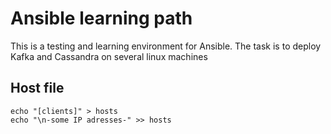 # Ansible learning path
This is a testing and learning environment for Ansible. The task is to deploy Kafka and Cassandra on several linux machines
## Host file
```
echo "[clients]" > hosts
echo "\n-some IP adresses-" >> hosts
```